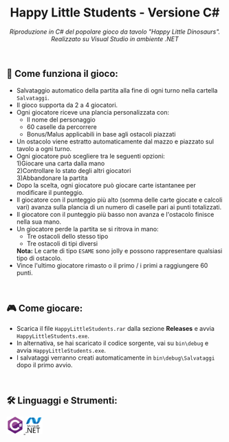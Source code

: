 <h1 align="center">Happy Little Students - Versione C#</h1> <p align="center"> <em>Riproduzione in C# del popolare gioco da tavolo "Happy Little Dinosaurs".<br>Realizzato su Visual Studio in ambiente .NET</em> </p><br>
<h2>🦕 Come funziona il gioco:</h2> <ul> <li>Salvataggio automatico della partita alla fine di ogni turno nella cartella <code>Salvataggi</code>.</li> <li>Il gioco supporta da 2 a 4 giocatori.</li> <li>Ogni giocatore riceve una plancia personalizzata con: <ul> <li>Il nome del personaggio</li> <li>60 caselle da percorrere</li> <li>Bonus/Malus applicabili in base agli ostacoli piazzati</li> </ul> </li> <li>Un ostacolo viene estratto automaticamente dal mazzo e piazzato sul tavolo a ogni turno.</li> <li>Ogni giocatore può scegliere tra le seguenti opzioni: <br>1)Giocare una carta dalla mano<br> 2)Controllare lo stato degli altri giocatori<br> 3)Abbandonare la partita<br> <li>Dopo la scelta, ogni giocatore può giocare carte istantanee per modificare il punteggio.</li> <li>Il giocatore con il punteggio più alto (somma delle carte giocate e calcoli vari) avanza sulla plancia di un numero di caselle pari ai punti totalizzati.</li> <li>Il giocatore con il punteggio più basso non avanza e l'ostacolo finisce nella sua mano.</li> <li>Un giocatore perde la partita se si ritrova in mano: <ul> <li>Tre ostacoli dello stesso tipo</li> <li>Tre ostacoli di tipi diversi</li> </ul> <strong>Nota:</strong> Le carte di tipo <code>ESAME</code> sono jolly e possono rappresentare qualsiasi tipo di ostacolo. </li> <li>Vince l'ultimo giocatore rimasto o il primo / i primi a raggiungere 60 punti.</li> </ul><br>
<h2>🎮 Come giocare:</h2> <ul> <li>Scarica il file <code>HappyLittleStudents.rar</code> dalla sezione <strong>Releases</strong> e avvia <code>HappyLittleStudents.exe</code>.</li> <li>In alternativa, se hai scaricato il codice sorgente, vai su <code>bin\debug</code> e avvia <code>HappyLittleStudents.exe</code>.</li> <li>I salvataggi verranno creati automaticamente in <code>bin\debug\Salvataggi</code> dopo il primo avvio.</li> </ul><br>
<h2>🛠️ Linguaggi e Strumenti:</h2> <p align="left"> <a href="https://www.w3schools.com/cs/" target="_blank" rel="noreferrer"> <img src="https://raw.githubusercontent.com/devicons/devicon/master/icons/csharp/csharp-original.svg" alt="csharp" width="40" height="40"/> </a> <a href="https://dotnet.microsoft.com/" target="_blank" rel="noreferrer"> <img src="https://raw.githubusercontent.com/devicons/devicon/master/icons/dot-net/dot-net-original-wordmark.svg" alt="dotnet" width="40" height="40"/> </a> </p>
